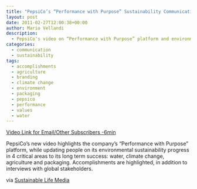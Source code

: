 ```yaml
---
title: "PepsiCo’s “Performance with Purpose” Sustainability Communications"
layout: post
date: 2011-02-27T12:00:38+00:00
author: Mario Vellandi
description:
  - PepsiCo's video on “Performance with Purpose” platform and environmental sustainability progress in water, climate change, agriculture  and packaging
categories:
  - communication
  - sustainability
tags:
  - accomplishments
  - agriculture
  - branding
  - climate change
  - environment
  - packaging
  - pepsico
  - performance
  - values
  - water
---
```

[Video Link for Email/Other Subscribers -6min](http://www.youtube.com/watch?v=QuXM9ylA0_o)

PepsiCo&#8217;s new video highlights the company’s “Performance with Purpose” platform, while updating people on its environmental sustainability progress in 4 critical areas to its long term success: water, climate change, agriculture and packaging. Accomplishments are highlighted, in addition to interviews with global stakeholders.

via [Sustainable Life Media](http://www.sustainablelifemedia.com/content/story/brands/new_video_campaign_highlights_pepsico_performance_with_purpose)
